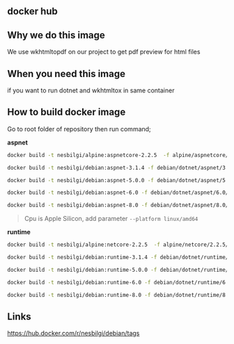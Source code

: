 docker hub
---

## Why we do this image

We use wkhtmltopdf on our project to get pdf preview for html files


## When you need this image

if you want to run  dotnet and wkhtmltox in same container


## How to build docker image

Go to root folder of repository then run command;


**aspnet**

```sh
docker build -t nesbilgi/alpine:aspnetcore-2.2.5  -f alpine/aspnetcore/2.2.5/Dockerfile .

docker build -t nesbilgi/debian:aspnet-3.1.4 -f debian/dotnet/aspnet/3.1.4/Dockerfile .

docker build -t nesbilgi/debian:aspnet-5.0.0 -f debian/dotnet/aspnet/5.0.0/Dockerfile .

docker build -t nesbilgi/debian:aspnet-6.0 -f debian/dotnet/aspnet/6.0/Dockerfile .

docker build -t nesbilgi/debian:aspnet-8.0 -f debian/dotnet/aspnet/8.0/Dockerfile .
```

> Cpu is Apple Silicon, add parameter `--platform linux/amd64`

**runtime**

```sh
docker build -t nesbilgi/alpine:netcore-2.2.5  -f alpine/netcore/2.2.5/Dockerfile .

docker build -t nesbilgi/debian:runtime-3.1.4 -f debian/dotnet/runtime/3.1.4/Dockerfile .

docker build -t nesbilgi/debian:runtime-5.0.0 -f debian/dotnet/runtime/5.0.0/Dockerfile .

docker build -t nesbilgi/debian:runtime-6.0 -f debian/dotnet/runtime/6.0/Dockerfile .

docker build -t nesbilgi/debian:runtime-8.0 -f debian/dotnet/runtime/8.0/Dockerfile .

```

## Links

https://hub.docker.com/r/nesbilgi/debian/tags